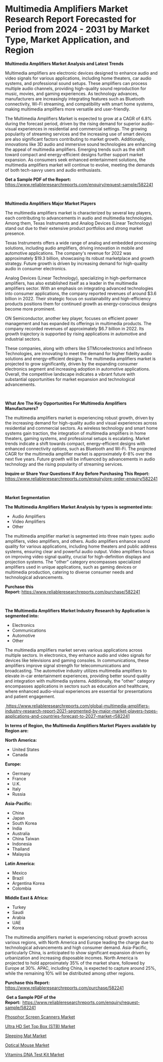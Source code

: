 <p><h1>Multimedia Amplifiers Market Research Report Forecasted for Period from 2024 -  2031 by Market Type, Market Application, and Region</h1></p><p><strong>Multimedia Amplifiers Market Analysis and Latest Trends</strong></p>
<p><p>Multimedia amplifiers are electronic devices designed to enhance audio and video signals for various applications, including home theaters, car audio systems, and professional sound setups. These amplifiers can process multiple audio channels, providing high-quality sound reproduction for music, movies, and gaming experiences. As technology advances, manufacturers are increasingly integrating features such as Bluetooth connectivity, Wi-Fi streaming, and compatibility with smart home systems, making multimedia amplifiers more versatile and user-friendly.</p><p>The Multimedia Amplifiers Market is expected to grow at a CAGR of 6.8% during the forecast period, driven by the rising demand for superior audio-visual experiences in residential and commercial settings. The growing popularity of streaming services and the increasing use of smart devices are also significant factors contributing to market growth. Additionally, innovations like 3D audio and immersive sound technologies are enhancing the appeal of multimedia amplifiers. Emerging trends such as the shift toward compact and energy-efficient designs further support market expansion. As consumers seek enhanced entertainment solutions, the multimedia amplifiers market will continue to evolve, meeting the demands of both tech-savvy users and audio enthusiasts.</p></p>
<p><strong>Get a Sample PDF of the Report:&nbsp;</strong> <a href="https://www.reliableresearchreports.com/enquiry/request-sample/582241?utm_campaign=16&utm_medium=2&utm_source=Github&utm_content=ia&utm_term=27092024&utm_id=multimedia-amplifiers">https://www.reliableresearchreports.com/enquiry/request-sample/582241</a></p>
<p>&nbsp;</p>
<p><strong>Multimedia Amplifiers Major Market Players</strong></p>
<p><p>The multimedia amplifiers market is characterized by several key players, each contributing to advancements in audio and multimedia technologies. Among them, Texas Instruments and Analog Devices (Linear Technology) stand out due to their extensive product portfolios and strong market presence. </p><p>Texas Instruments offers a wide range of analog and embedded processing solutions, including audio amplifiers, driving innovation in mobile and automotive applications. The company's revenue for 2022 was approximately $19.3 billion, showcasing its robust marketplace and growth strategy. Future growth is driven by increasing demand for high-quality audio in consumer electronics.</p><p>Analog Devices (Linear Technology), specializing in high-performance amplifiers, has also established itself as a leader in the multimedia amplifiers sector. With an emphasis on integrating advanced technologies into consumer applications, the company reported revenues of around $3.6 billion in 2022. Their strategic focus on sustainability and high-efficiency products positions them for continued growth as energy-conscious designs become more prominent.</p><p>ON Semiconductor, another key player, focuses on efficient power management and has expanded its offerings in multimedia products. The company recorded revenues of approximately $6.7 billion in 2022. Its growth trajectory is supported by rising applications in automotive and industrial sectors.</p><p>These companies, along with others like STMicroelectronics and Infineon Technologies, are innovating to meet the demand for higher fidelity audio solutions and energy-efficient designs. The multimedia amplifiers market is projected to grow significantly, driven by the expanding consumer electronics segment and increasing adoption in automotive applications. Overall, the competitive landscape indicates a vibrant future with substantial opportunities for market expansion and technological advancements.</p></p>
<p>&nbsp;</p>
<p><strong>What Are The Key Opportunities For Multimedia Amplifiers Manufacturers?</strong></p>
<p><p>The multimedia amplifiers market is experiencing robust growth, driven by the increasing demand for high-quality audio and visual experiences across residential and commercial sectors. As wireless technology and smart home systems gain traction, the integration of multimedia amplifiers in home theaters, gaming systems, and professional setups is escalating. Market trends indicate a shift towards compact, energy-efficient designs with enhanced connectivity options, such as Bluetooth and Wi-Fi. The projected CAGR for the multimedia amplifier market is approximately 6-8% over the next five years. Future growth will be influenced by advancements in audio technology and the rising popularity of streaming services.</p></p>
<p><strong>Inquire or Share Your Questions If Any Before Purchasing This Report:</strong> <a href="https://www.reliableresearchreports.com/enquiry/pre-order-enquiry/582241?utm_campaign=16&utm_medium=2&utm_source=Github&utm_content=ia&utm_term=27092024&utm_id=multimedia-amplifiers">https://www.reliableresearchreports.com/enquiry/pre-order-enquiry/582241</a></p>
<p>&nbsp;</p>
<p><strong>Market Segmentation</strong></p>
<p><strong>The Multimedia Amplifiers Market Analysis by types is segmented into:</strong></p>
<p><ul><li>Audio Amplifiers</li><li>Video Amplifiers</li><li>Other</li></ul></p>
<p><p>The multimedia amplifier market is segmented into three main types: audio amplifiers, video amplifiers, and others. Audio amplifiers enhance sound quality for various applications, including home theaters and public address systems, ensuring clear and powerful audio output. Video amplifiers focus on improving video signal quality, crucial for high-definition displays and projection systems. The "other" category encompasses specialized amplifiers used in unique applications, such as gaming devices or multimedia production, catering to diverse consumer needs and technological advancements.</p></p>
<p><strong>Purchase this Report:&nbsp;</strong><a href="https://www.reliableresearchreports.com/purchase/582241?utm_campaign=16&utm_medium=2&utm_source=Github&utm_content=ia&utm_term=27092024&utm_id=multimedia-amplifiers">https://www.reliableresearchreports.com/purchase/582241</a></p>
<p>&nbsp;</p>
<p><strong>The Multimedia Amplifiers Market Industry Research by Application is segmented into:</strong></p>
<p><ul><li>Electronics</li><li>Communications</li><li>Automotive</li><li>Other</li></ul></p>
<p><p>The multimedia amplifiers market serves various applications across multiple sectors. In electronics, they enhance audio and video signals for devices like televisions and gaming consoles. In communications, these amplifiers improve signal strength for telecommunications and broadcasting. The automotive industry utilizes multimedia amplifiers to elevate in-car entertainment experiences, providing better sound quality and integration with multimedia systems. Additionally, the "other" category encompasses applications in sectors such as education and healthcare, where enhanced audio-visual experiences are essential for presentations and patient engagement.</p></p>
<p><a href="https://www.reliableresearchreports.com/global-multimedia-amplifiers-industry-research-report-2021-segmented-by-major-market-players-types-applications-and-countries-forecast-to-2027-market-r582241?utm_campaign=16&utm_medium=2&utm_source=Github&utm_content=ia&utm_term=27092024&utm_id=multimedia-amplifiers">&nbsp;https://www.reliableresearchreports.com/global-multimedia-amplifiers-industry-research-report-2021-segmented-by-major-market-players-types-applications-and-countries-forecast-to-2027-market-r582241</a></p>
<p><strong>In terms of Region, the Multimedia Amplifiers Market Players available by Region are:</strong></p>
<p>
    <p> <strong> North America: </strong>
        <ul>
            <li>United States</li>
            <li>Canada</li>
        </ul>
        </p> 
    <p> <strong> Europe: </strong>
        <ul>
            <li>Germany</li>
            <li>France</li>
            <li>U.K.</li>
            <li>Italy</li>
            <li>Russia</li>
        </ul>
        </p> 
    <p> <strong> Asia-Pacific: </strong>
        <ul>
            <li>China</li>
            <li>Japan</li>
            <li>South Korea</li>
            <li>India</li>
            <li>Australia</li>
            <li>China Taiwan</li>
            <li>Indonesia</li>
            <li>Thailand</li>
            <li>Malaysia</li>
        </ul>
        </p> 
    <p> <strong> Latin America: </strong>
        <ul>
            <li>Mexico</li>
            <li>Brazil</li>
            <li>Argentina Korea</li>
            <li>Colombia</li>
        </ul>
        </p> 
    <p> <strong> Middle East & Africa: </strong>
        <ul>
            <li>Turkey</li>
            <li>Saudi</li>
            <li>Arabia</li>
            <li>UAE</li>
            <li>Korea</li>
        </ul>
    </p>
    </p>
<p><p>The multimedia amplifiers market is experiencing robust growth across various regions, with North America and Europe leading the charge due to technological advancements and high consumer demand. Asia-Pacific, particularly China, is anticipated to show significant expansion driven by urbanization and increasing disposable incomes. North America is projected to hold approximately 35% of the market share, followed by Europe at 30%. APAC, including China, is expected to capture around 25%, while the remaining 10% will be distributed among other regions.</p></p>
<p><strong>Purchase this Report: </strong><a href="https://www.reliableresearchreports.com/purchase/582241?utm_campaign=16&utm_medium=2&utm_source=Github&utm_content=ia&utm_term=27092024&utm_id=multimedia-amplifiers">https://www.reliableresearchreports.com/purchase/582241</a></p>
<p>&nbsp;<strong>Get a Sample PDF of the Report:&nbsp;&nbsp;</strong><a href="https://www.reliableresearchreports.com/enquiry/request-sample/582241?utm_campaign=16&utm_medium=2&utm_source=Github&utm_content=ia&utm_term=27092024&utm_id=multimedia-amplifiers">https://www.reliableresearchreports.com/enquiry/request-sample/582241</a></p>
<p><strong></strong></p>
<p><p><a href="https://github.com/NathanCarter327/Market-Research-Report-List-1/blob/main/phosphor-screen-scanners-market.md?utm_campaign=16&utm_medium=2&utm_source=Github&utm_content=ia&utm_term=27092024&utm_id=multimedia-amplifiers">Phosphor Screen Scanners Market</a></p><p><a href="https://issuu.com/reportprime-2/docs/ultra-hd-set-top-box-stb-market-siz_3b472ba96233ba?utm_campaign=16&utm_medium=2&utm_source=Github&utm_content=ia&utm_term=27092024&utm_id=multimedia-amplifiers">Ultra HD Set Top Box (STB) Market</a></p><p><a href="https://github.com/JosephineMcguire65/Market-Research-Report-List-1/blob/main/sleeping-mat-market.md?utm_campaign=16&utm_medium=2&utm_source=Github&utm_content=ia&utm_term=27092024&utm_id=multimedia-amplifiers">Sleeping Mat Market</a></p><p><a href="https://www.linkedin.com/pulse/unlocking-growth-potential-market-strategic-analysis-optical-8spbf?utm_campaign=16&utm_medium=2&utm_source=Github&utm_content=ia&utm_term=27092024&utm_id=multimedia-amplifiers">Optical Mouse Market</a></p><p><a href="https://issuu.com/reportprime-2/docs/vitamins-dna-test-kit-market-size-2_262ec64a94bb47?utm_campaign=16&utm_medium=2&utm_source=Github&utm_content=ia&utm_term=27092024&utm_id=multimedia-amplifiers">Vitamins DNA Test Kit Market</a></p></p>